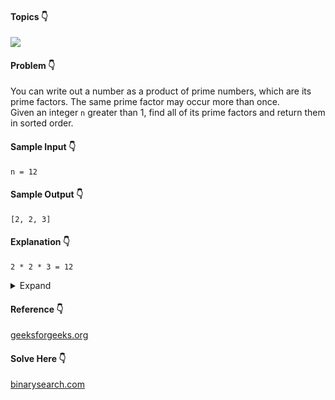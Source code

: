 #### Topics :point_down:
![](https://img.shields.io/badge/-prime--factors-wheat)

#### Problem :point_down:
You can write out a number as a product of prime numbers, which are its prime factors. The same prime factor may occur more than once.  
Given an integer `n` greater than 1, find all of its prime factors and return them in sorted order.
#### Sample Input :point_down:
```
n = 12
```
#### Sample Output :point_down:
```
[2, 2, 3]
```
#### Explanation :point_down:
```
2 * 2 * 3 = 12
```
<details>
<summary>Expand</summary>

#### Python :point_down:
```py
def solve(n):
    factors = []
    while (n % 2 == 0):
        factors.append(2)
        n //= 2

    for i in range(3, int(sqrt(n))+1, 2):   
        while (n % i == 0):   
            factors.append(i)
            n //= i; 

    if (n > 2):  
        factors.append(n) 

    return factors
```
</details>

#### Reference :point_down:
[geeksforgeeks.org](https://www.geeksforgeeks.org/print-all-prime-factors-of-a-given-number/)
#### Solve Here :point_down:
[binarysearch.com](https://binarysearch.com/problems/Prime-Factorization)
